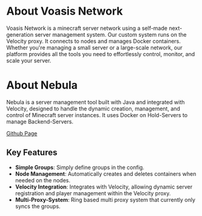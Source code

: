 # About Voasis Network

Voasis Network is a minecraft server network using a self-made next-generation server management system. Our custom system runs on the Velocity proxy. It connects to nodes and manages Docker containers. Whether you're managing a small server or a large-scale network, our platform provides all the tools you need to effortlessly control, monitor, and scale your server.

# About Nebula

Nebula is a server management tool built with Java and integrated with Velocity, designed to handle the dynamic creation, management, and control of Minecraft server instances. It uses Docker on Hold-Servers to manage Backend-Servers.

[Github Page](https://github.com/aquestry/Nebula)

## Key Features

- **Simple Groups**: Simply define groups in the config.
- **Node Management**: Automatically creates and deletes containers when needed on the nodes.
- **Velocity Integration**: Integrates with Velocity, allowing dynamic server registration and player management within the Velocity proxy.
- **Multi-Proxy-System**: Ring based multi proxy system that currently only syncs the groups.